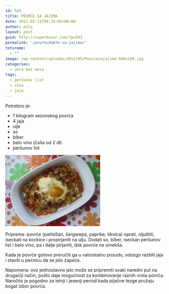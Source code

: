 ```yaml
---
id: 543
title: POVRĆE SA JAJIMA
date: 2011-05-11T09:24:02+00:00
author: mila
layout: post
guid: http://superkuvar.com/?p=543
permalink: '/povr%c4%87e-sa-jajima/'
totvreme:
  - ""
image: /wp-content/uploads/2011/05/Povrcesajajima-940x198.jpg
categories:
  - Jela bez mesa
tags:
  - peršunov list
  - vino
  - jaja
---
```

Potrebno je:

  * 1 kilogram sezonskog povrća
  * 4 jaja
  * ulje
  * so
  * biber
  * belo vino (čaša od 2 dl)
  * peršunov list

[<img class="alignnone size-medium wp-image-6132" src="/wp-content/uploads/2011/05/Povrcesajajima-300x225.jpg" alt="Povrcesajajima" width="300" height="225" />](/wp-content/uploads/2011/05/Povrcesajajima.jpg)

Priprema: povrće (patlidžan, šargarepa, paprike, tikvica) oprati, oljuštiti, iseckati na kockice i propirjaniti na ulju. Dodati so, biber, iseckan peršunov list i belo vino, pa i dalje pirjaniti, dok povrće ne omekša.

Kada je povrće gotovo preručiti ga u vatrostalnu posudu, odozgo razbiti jaja i staviti u pećnicu da se jelo zapeče.

Napomena: ovo jednostavno jelo može se pripremiti svaki naredni put na drugačiji način, pošto daje mogućnost za kombinovanje raznih vrsta povrća. Naročito je pogodno za letnji i jesenji period kada pijačne tezge pružaju bogat izbor povrća.

&nbsp;